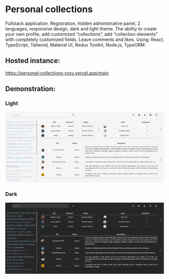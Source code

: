 # Personal collections

Fullstack application. Registration, hidden administrative panel, 2 languages, responsive design, dark and light theme. The ability to create your own profile, add customized “collections”, add “collection elements” with completely customized fields. Leave comments and likes.
Using: React, TypeScript, Tailwind, Material UI, Redux Toolkit, Node.js, TypeORM.

## Hosted instance:
https://personal-collections-rosy.vercel.app/main

## Demonstration:
### Light
![demo](https://github.com/oOFaYOo/personal-collections/blob/main/public/demo_light.gif)

### Dark
![demo](https://github.com/oOFaYOo/personal-collections/blob/main/public/demo_dark.gif)
